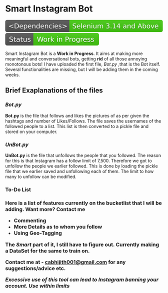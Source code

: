 <h1>Smart Instagram Bot</h1>

<img src="_Dependencies_-Selenium_3.14_and_Above-_brightgreen_.svg">  <img src = "Status-Work in Progress-success.svg">

Smart Instagram Bot is a <b>Work in Progress</b>. It aims at making more meaningful and conversational bots, getting  <b>rid</b> of all those annoying monotonous bots! I have uploaded the first file, <i>Bot.py</i> ,that is the Bot itself. Several functionalities are missing, but I will be adding them in the coming weeks.

<h2> Brief Exaplanations of the files</h2>

<h3><i>Bot.py</i></h3>
<b>Bot.py</b> is the file that follows and likes the pictures of as per given the hashtags and number of Likes/Follows. The file saves the usernames of the followed people to a list. This list is then converted to a pickle file and stored on your computer.


<h3><i>UnBot.py</i></h3>
<b>UnBot.py</b> is the file that unfollows the people that you followed. The reason for this is that Instagram has a follow limit of 7,500. Therefore we got to unfollow the people we earlier followed. This is done by loading the pickle file that we earlier saved and unfollowing each of them. The limit to how many to unfollow can be modified.

<h3>To-Do List<h3>
Here is a list of features currently on the bucketlist that I will be adding. Want more? Contact me
  <ul>
  <li>Commenting</li>
  <li>More Details as to whom you follow</li>
  <li>Using Geo-Tagging</li>
</ul>


The <i>Smart</i> part of it, I still have to figure out. Currently making a DataSet for the same to train on.

Contact me at - cabhijith001@gmail.com for any suggestions/advice etc.


<i> Excessive use of this tool can lead to Instagram banning your account. Use within limits</i>
